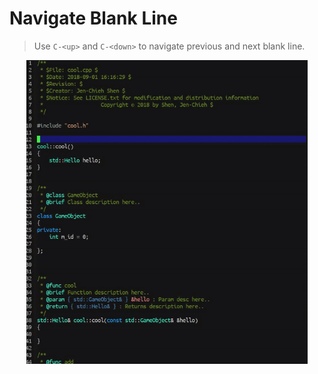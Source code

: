 # Navigate Blank Line
> Use `C-<up>` and `C-<down>` to navigate previous and 
next blank line.

<p align="center">
  <img src="./navigate-blank-line.gif" width="450" height="486"/>
</p>

